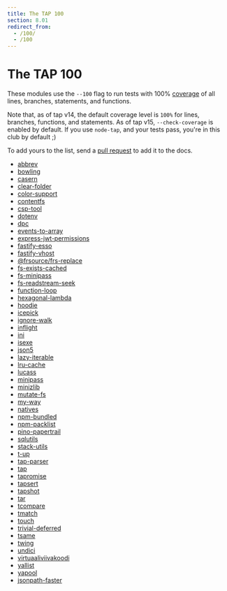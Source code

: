 ```yaml
---
title: The TAP 100
section: 8.01
redirect_from:
  - /100/
  - /100
---
```


# The TAP 100

These modules use the `--100` flag to run tests with 100%
[coverage](/docs/coverage/) of all lines, branches, statements, and
functions.

Note that, as of tap v14, the default coverage level is `100%` for lines,
branches, functions, and statements.  As of tap v15, `--check-coverage` is
enabled by default.  If you use `node-tap`, and your tests pass, you're in
this club by default ;)

To add yours to the list, send a [pull
request](https://github.com/tapjs/node-tap/blob/master/docs/src/content/docs/coverage/100/index.md)
to add it to the docs.

* [abbrev](https://www.npmjs.com/package/abbrev)
* [bowling](https://www.npmjs.com/package/bowling)
* [casern](https://www.npmjs.com/package/casern)
* [clear-folder](https://www.npmjs.com/package/clear-folder)
* [color-support](https://www.npmjs.com/package/color-support)
* [contentfs](https://www.npmjs.com/package/contentfs)
* [csp-tool](https://www.npmjs.com/package/csp-tool)
* [dotenv](https://www.npmjs.com/package/dotenv)
* [dpc](https://www.npmjs.com/package/dpc)
* [events-to-array](https://www.npmjs.com/package/events-to-array)
* [express-jwt-permissions](https://www.npmjs.com/package/express-jwt-permissions)
* [fastify-esso](https://www.npmjs.com/package/fastify-esso)
* [fastify-vhost](https://www.npmjs.com/package/fastify-vhost)
* [@frsource/frs-replace](https://www.npmjs.com/package/@frsource/frs-replace)
* [fs-exists-cached](https://www.npmjs.com/package/fs-exists-cached)
* [fs-minipass](https://www.npmjs.com/package/fs-minipass)
* [fs-readstream-seek](https://www.npmjs.com/package/fs-readstream-seek)
* [function-loop](https://www.npmjs.com/package/function-loop)
* [hexagonal-lambda](https://github.com/focusaurus/hexagonal-lambda)
* [hoodie](https://www.npmjs.com/package/hoodie)
* [icepick](https://www.npmjs.com/package/icepick)
* [ignore-walk](https://www.npmjs.com/package/ignore-walk)
* [inflight](https://www.npmjs.com/package/inflight)
* [ini](https://www.npmjs.com/package/ini)
* [isexe](https://www.npmjs.com/package/isexe)
* [json5](https://www.npmjs.com/package/json5)
* [lazy-iterable](https://www.npmjs.com/package/lazy-iterable)
* [lru-cache](https://www.npmjs.com/package/lru-cache)
* [lucass](https://www.npmjs.com/package/lucass)
* [minipass](https://www.npmjs.com/package/minipass)
* [minizlib](https://www.npmjs.com/package/minizlib)
* [mutate-fs](https://www.npmjs.com/package/mutate-fs)
* [my-way](https://www.npmjs.com/package/my-way)
* [natives](https://www.npmjs.com/package/natives)
* [npm-bundled](https://www.npmjs.com/package/npm-bundled)
* [npm-packlist](https://www.npmjs.com/package/npm-packlist)
* [pino-papertrail](https://www.npmjs.com/package/pino-papertrail)
* [sqlutils](https://www.npmjs.com/package/sqlutils)
* [stack-utils](https://www.npmjs.com/package/stack-utils)
* [t-up](https://www.npmjs.com/package/t-up)
* [tap-parser](https://www.npmjs.com/package/tap-parser)
* [tap](/)
* [tapromise](https://www.npmjs.com/package/tapromise)
* [tapsert](https://www.npmjs.com/package/tapsert)
* [tapshot](https://www.npmjs.com/package/tapshot)
* [tar](https://www.npmjs.com/package/tar)
* [tcompare](https://www.npmjs.com/package/tcompare)
* [tmatch](https://www.npmjs.com/package/tmatch)
* [touch](https://www.npmjs.com/package/touch)
* [trivial-deferred](https://www.npmjs.com/package/trivial-deferred)
* [tsame](https://www.npmjs.com/package/tsame)
* [twing](https://www.npmjs.com/package/twing)
* [undici](https://www.npmjs.com/package/undici)
* [virtuaaliviivakoodi](https://www.npmjs.com/package/virtuaaliviivakoodi)
* [yallist](https://www.npmjs.com/package/yallist)
* [yapool](https://www.npmjs.com/package/yapool)
* [jsonpath-faster](https://www.npmjs.com/package/jsonpath-faster)
